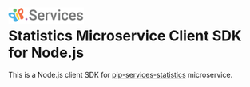 # <img src="https://github.com/pip-services/pip-services/raw/master/design/Logo.png" alt="Pip.Services Logo" style="max-width:30%"> <br/> Statistics Microservice Client SDK for Node.js

This is a Node.js client SDK for [pip-services-statistics](http://github.com/pip-services-infrastructure/pip-services-statistics-node) microservice.
